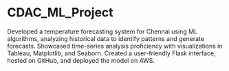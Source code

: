 # CDAC_ML_Project
Developed a temperature forecasting system for Chennai using ML algorithms, analyzing historical data to identify patterns and generate forecasts. Showcased time-series analysis proficiency with visualizations in Tableau, Matplotlib, and Seaborn. Created a user-friendly Flask interface, hosted on GitHub, and deployed the model on AWS.
